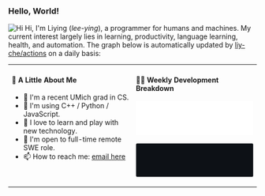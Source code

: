 ### Hello, World!

<img src='https://qpluspicture.oss-cn-beijing.aliyuncs.com/6LjjQA/Hi.gif' alt='Hi' width="24"/> Hi, I'm Liying (<em>lee-ying</em>), a programmer for humans and machines. My current interest largely lies in learning, productivity, language learning, health, and automation. The graph below is automatically updated by <a href="https://github.com/liy-che/liy-che/actions" target="_blank">liy-che/actions</a> on a daily basis:

<table width="960px">
<tr>
<td valign="top" width="50%">

#### 🐙 A Little About Me

- 🌱 I'm a recent UMich grad in CS.
- 👯 I'm using C++ / Python / JavaScript.
- 🍱 I love to learn and play with new technology.
- 🔭 I'm open to full-time remote SWE role.
- 📫 How to reach me: <a href = "mailto: liyche.dev@gmail.com">email here</a>

</td>
<td valign="top" width="50%">

#### 🏊‍♂️ Weekly Development Breakdown

![light](https://raw.githubusercontent.com/liy-che/liy-che/master/images/wakatime_weekly_language_stats.svg#gh-light-mode-only)

![dark](https://raw.githubusercontent.com/liy-che/liy-che/master/images/wakatime_weekly_language_stats_black.svg#gh-dark-mode-only)

</td>
</tr>

</table>

<!--
**liy-che/liy-che** is a ✨ _special_ ✨ repository because its `README.md` (this file) appears on your GitHub profile.

Here are some ideas to get you started:

- 🔭 I’m currently working on ...
- 🌱 I’m currently learning ...
- 👯 I’m looking to collaborate on ...
- 🤔 I’m looking for help with ...
- 💬 Ask me about ...
- 📫 How to reach me: ...
- 😄 Pronouns: ...
- ⚡ Fun fact: ...
-->
